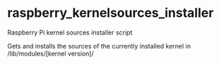 raspberry_kernelsources_installer
=================================

Raspberry Pi kernel sources installer script

Gets and installs the sources of the currently installed kernel in /lib/modules/[kernel version]/
